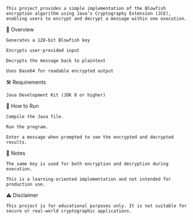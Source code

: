     This project provides a simple implementation of the Blowfish encryption algorithm using Java’s Cryptography Extension (JCE), enabling users to encrypt and decrypt a message within one execution.
📖 Overview

    Generates a 128-bit Blowfish key

    Encrypts user-provided input

    Decrypts the message back to plaintext

    Uses Base64 for readable encrypted output
🛠️ Requirements

    Java Development Kit (JDK 8 or higher)
🚀 How to Run

    Compile the Java file.

    Run the program.

    Enter a message when prompted to see the encrypted and decrypted results.
📌 Notes

    The same key is used for both encryption and decryption during execution.

    This is a learning-oriented implementation and not intended for production use.
⚠️ Disclaimer

    This project is for educational purposes only. It is not suitable for secure or real-world cryptographic applications.


